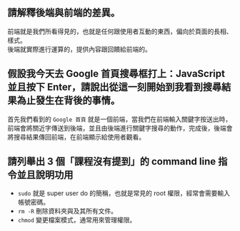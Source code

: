 ## 請解釋後端與前端的差異。

前端就是我們所看得見的，也就是任何跟使用者互動的東西，偏向於頁面的長相、樣式。   
後端就實際進行運算的，提供內容跟回饋給前端的。

## 假設我今天去 Google 首頁搜尋框打上：JavaScript 並且按下 Enter，請說出從這一刻開始到我看到搜尋結果為止發生在背後的事情。

首先我們看到的 `Google 首頁` 就是一個前端，當我們在前端輸入關鍵字按送出時，前端會將關近字傳送到後端，並且由後端進行關鍵字搜尋的動作，完成後，後端會將搜尋結果傳回前端，在前端顯示給使用者觀看。



## 請列舉出 3 個「課程沒有提到」的 command line 指令並且說明功用

* `sudo` 就是 super user do 的簡稱，也就是常見的 root 權限，經常會需要輸入帳號密碼。
* `rm -R` 刪除資料夾與及其所有文件。
* `chmod` 變更檔案模式，通常用來管理權限。